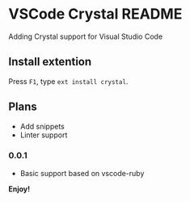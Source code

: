# VSCode Crystal README

Adding Crystal support for Visual Studio Code

## Install extention
Press `F1`, type `ext install crystal`.

## Plans

- Add snippets
- Linter support


### 0.0.1

- Basic support based on vscode-ruby

**Enjoy!**